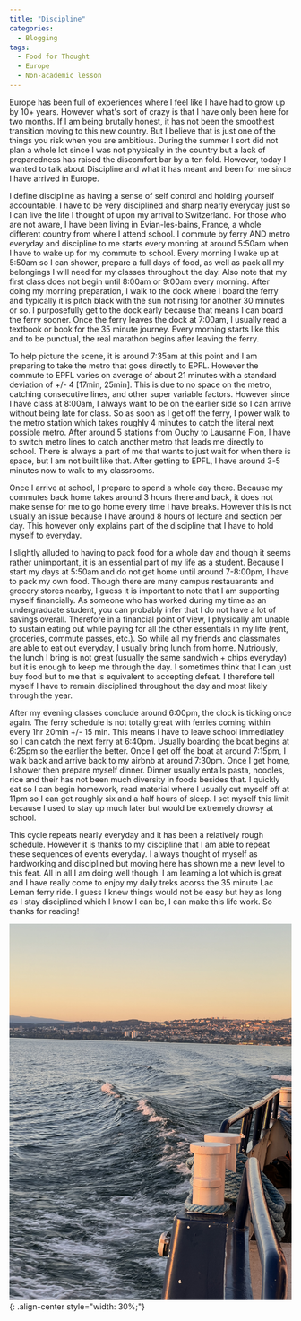 ```yaml
---
title: "Discipline"
categories:
  - Blogging
tags:
  - Food for Thought
  - Europe
  - Non-academic lesson
---
```


Europe has been full of experiences where I feel like I have had to grow up by 10+ years. However what's sort of crazy is that I have only been here for two months. If I am being brutally honest, it has not been the smoothest transition moving to this new country. But I believe that is just one of the things you risk when you are ambitious. During the summer I sort did not plan a whole lot since I was not physically in the country but a lack of preparedness has raised the discomfort bar by a ten fold. However, today I wanted to talk about Discipline and what it has meant and been for me since I have arrived in Europe.

I define discipline as having a sense of self control and holding yourself accountable. I have to be very disciplined and sharp nearly everyday just so I can live the life I thought of upon my arrival to Switzerland. For those who are not aware, I have been living in Evian-les-bains, France, a whole different country from where I attend school. I commute by ferry AND metro everyday and discipline to me starts every monring at around 5:50am when I have to wake up for my commute to school. Every morning I wake up at 5:50am so I can shower, prepare a full days of food, as well as pack all my belongings I will need for my classes throughout the day. Also note that my first class does not begin until 8:00am or 9:00am every morning. After doing my morning preparation, I walk to the dock where I board the ferry and typically it is pitch black with the sun not rising for another 30 minutes or so. I purposefully get to the dock early because that means I can board the ferry sooner. Once the ferry leaves the dock at 7:00am, I usually read a textbook or book for the 35 minute journey. Every morning starts like this and to be punctual, the real marathon begins after leaving the ferry. 

To help picture the scene, it is around 7:35am at this point and I am preparing to take the metro that goes directly to EPFL. However the commute to EPFL varies on average of about 21 minutes with a standard deviation of +/- 4 [17min, 25min]. This is due to no space on the metro, catching consecutive lines, and other super variable factors. However since I have class at 8:00am, I always want to be on the earlier side so I can arrive without being late for class. So as soon as I get off the ferry, I power walk to the metro station which takes roughly 4 minutes to catch the literal next possible metro. After around 5 stations from Ouchy to Lausanne Flon, I have to switch metro lines to catch another metro that leads me directly to school. There is always a part of me that wants to just wait for when there is space, but I am not built like that. After getting to EPFL, I have around 3-5 minutes now to walk to my classrooms. 

Once I arrive at school, I prepare to spend a whole day there. Because my commutes back home takes around 3 hours there and back, it does not make sense for me to go home every time I have breaks. However this is not usually an issue because I have around 8 hours of lecture and section per day. This however only explains part of the discipline that I have to hold myself to everyday.

I slightly alluded to having to pack food for a whole day and though it seems rather unimportant, it is an essential part of my life as a student. Because I start my days at 5:50am and do not get home until around 7-8:00pm, I have to pack my own food. Though there are many campus restauarants and grocery stores nearby, I guess it is important to note that I am supporting myself financially. As someone who has worked during my time as an undergraduate student, you can probably infer that I do not have a lot of savings overall. Therefore in a financial point of view, I physically am unable to sustain eating out while paying for all the other essentials in my life (rent, groceries, commute passes, etc.). So while all my friends and classmates are able to eat out everyday, I usually bring lunch from home. Nutriously, the lunch I bring is not great (usually the same sandwich + chips everyday) but it is enough to keep me through the day. I sometimes think that I can just buy food but to me that is equivalent to accepting defeat. I therefore tell myself I have to remain disciplined throughout the day and most likely through the year. 

After my evening classes conclude around 6:00pm, the clock is ticking once again. The ferry schedule is not totally great with ferries coming within every 1hr 20min +/- 15 min. This means I have to leave school immediatley so I can catch the next ferry at 6:40pm. Usually boarding the boat begins at 6:25pm so the earlier the better. Once I get off the boat at around 7:15pm, I walk back and arrive back to my airbnb at around 7:30pm. Once I get home, I shower then prepare myself dinner. Dinner usually entails pasta, noodles, rice and their has not been much diversity in foods besides that. I quickly eat so I can begin homework, read material where I usually cut myself off at 11pm so I can get roughly six and a half hours of sleep. I set myself this limit because I used to stay up much later but would be extremely drowsy at school. 

This cycle repeats nearly everyday and it has been a relatively rough schedule. However it is thanks to my discipline that I am able to repeat these sequences of events everyday. I always thought of myself as hardworking and disciplined but moving here has shown me a new level to this feat. All in all I am doing well though. I am learning a lot which is great and I have really come to enjoy my daily treks acorss the 35 minute Lac Leman ferry ride. I guess I knew things would not be easy but hey as long as I stay disciplined which I know I can be, I can make this life work. So thanks for reading!

![image-center](/images/post_photos/boat.JPG){: .align-center style="width: 30%;"}